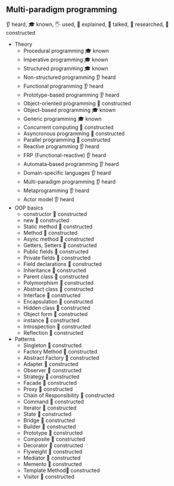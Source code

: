 ﻿## Multi-paradigm programming
👂 heard, 🎓 known, 🖐️ used, 🙋 explained, 📢 talked, 🔬 researched, 🚀 constructed
- Theory
  - Procedural programming 🎓 known
  - Imperative programming 🎓 known
  - Structured programming 🎓 known
  - Non-structured programming 👂 heard
  - Functional programming 👂 heard
  - Prototype-based programming 👂 heard
  - Object-oriented programming 🚀 constructed
  - Object-based programming 🎓 known
  - Generic programming 🎓 known
  - Concurrent computing 🚀 constructed
  - Asyncronous programming 🚀 constructed
  - Parallel programming 🚀 constructed
  - Reactive programming 👂 heard
  - FRP (Functional-reactive) 👂 heard
  - Automata-based programming 👂 heard
  - Domain-specific languages 👂 heard
  - Multi-paradigm programming 👂 heard
  - Metaprogramming 👂 heard
  - Actor model 👂 heard
- OOP basics
  - constructor 🚀 constructed
  - new 🚀 constructed
  - Static method 🚀 constructed
  - Method 🚀 constructed
  - Async method 🚀 constructed
  - Getters, Setters 🚀 constructed
  - Public fields 🚀 constructed
  - Private fields 🚀 constructed
  - Field declarations 🚀 constructed
  - Inheritance 🚀 constructed
  - Parent class 🚀 constructed
  - Polymorphism 🚀 constructed
  - Abstract class 🚀 constructed
  - Interface 🚀 constructed
  - Encapsulation 🚀 constructed
  - Hidden class 🚀 constructed
  - Object form 🚀 constructed
  - instance 🚀 constructed
  - Introspection 🚀 constructed
  - Reflection 🚀 constructed
- Patterns
  - Singleton 🚀 constructed
  - Factory Method 🚀 constructed
  - Abstract Factory 🚀 constructed
  - Adapter 🚀 constructed
  - Observer 🚀 constructed
  - Strategy 🚀 constructed
  - Facade 🚀 constructed
  - Proxy 🚀 constructed
  - Chain of Responsibility 🚀 constructed
  - Command 🚀 constructed
  - Iterator 🚀 constructed
  - State 🚀 constructed
  - Bridge 🚀 constructed
  - Builder 🚀 constructed
  - Prototype 🚀 constructed
  - Composite 🚀 constructed
  - Decorator 🚀 constructed
  - Flyweight 🚀 constructed
  - Mediator 🚀 constructed
  - Memento 🚀 constructed 
  - Template Method🚀 constructed
  - Visitor 🚀 constructed
